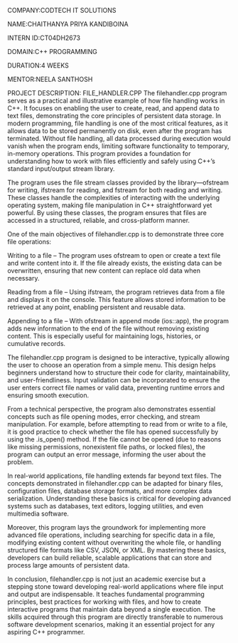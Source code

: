 COMPANY:CODTECH IT SOLUTIONS

NAME:CHAITHANYA PRIYA KANDIBOINA

INTERN ID:CT04DH2673

DOMAIN:C++ PROGRAMMING

DURATION:4 WEEKS

MENTOR:NEELA SANTHOSH

PROJECT DESCRIPTION: FILE_HANDLER.CPP
The filehandler.cpp program serves as a practical and illustrative example of how file handling works in C++. It focuses on enabling the user to create, read, and append data to text files, demonstrating the core principles of persistent data storage. In modern programming, file handling is one of the most critical features, as it allows data to be stored permanently on disk, even after the program has terminated. Without file handling, all data processed during execution would vanish when the program ends, limiting software functionality to temporary, in-memory operations. This program provides a foundation for understanding how to work with files efficiently and safely using C++’s standard input/output stream library.

The program uses the file stream classes provided by the <fstream> library—ofstream for writing, ifstream for reading, and fstream for both reading and writing. These classes handle the complexities of interacting with the underlying operating system, making file manipulation in C++ straightforward yet powerful. By using these classes, the program ensures that files are accessed in a structured, reliable, and cross-platform manner.

One of the main objectives of filehandler.cpp is to demonstrate three core file operations:

Writing to a file – The program uses ofstream to open or create a text file and write content into it. If the file already exists, the existing data can be overwritten, ensuring that new content can replace old data when necessary.

Reading from a file – Using ifstream, the program retrieves data from a file and displays it on the console. This feature allows stored information to be retrieved at any point, enabling persistent and reusable data.

Appending to a file – With ofstream in append mode (ios::app), the program adds new information to the end of the file without removing existing content. This is especially useful for maintaining logs, histories, or cumulative records.

The filehandler.cpp program is designed to be interactive, typically allowing the user to choose an operation from a simple menu. This design helps beginners understand how to structure their code for clarity, maintainability, and user-friendliness. Input validation can be incorporated to ensure the user enters correct file names or valid data, preventing runtime errors and ensuring smooth execution.

From a technical perspective, the program also demonstrates essential concepts such as file opening modes, error checking, and stream manipulation. For example, before attempting to read from or write to a file, it is good practice to check whether the file has opened successfully by using the .is_open() method. If the file cannot be opened (due to reasons like missing permissions, nonexistent file paths, or locked files), the program can output an error message, informing the user about the problem.

In real-world applications, file handling extends far beyond text files. The concepts demonstrated in filehandler.cpp can be adapted for binary files, configuration files, database storage formats, and more complex data serialization. Understanding these basics is critical for developing advanced systems such as databases, text editors, logging utilities, and even multimedia software.

Moreover, this program lays the groundwork for implementing more advanced file operations, including searching for specific data in a file, modifying existing content without overwriting the whole file, or handling structured file formats like CSV, JSON, or XML. By mastering these basics, developers can build reliable, scalable applications that can store and process large amounts of persistent data.

In conclusion, filehandler.cpp is not just an academic exercise but a stepping stone toward developing real-world applications where file input and output are indispensable. It teaches fundamental programming principles, best practices for working with files, and how to create interactive programs that maintain data beyond a single execution. The skills acquired through this program are directly transferable to numerous software development scenarios, making it an essential project for any aspiring C++ programmer.

